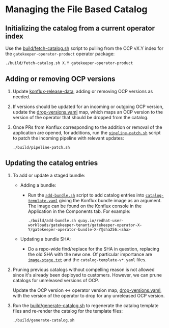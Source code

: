 # Managing the File Based Catalog

## Initializing the catalog from a current operator index

Use the [build/fetch-catalog.sh](../build/fetch-catalog.sh) script to pulling from the OCP vX.Y
index for the `gatekeeper-operator-product` operator package:

```bash
./build/fetch-catalog.sh X.Y gatekeeper-operator-product
```

## Adding or removing OCP versions

1. Update
   [konflux-release-data](https://gitlab.cee.redhat.com/releng/konflux-release-data/-/tree/main/tenants-config/cluster/stone-prd-rh01/tenants/gatekeeper-tenant),
   adding or removing OCP versions as needed.

2. If versions should be updated for an incoming or outgoing OCP version, update the
   [drop-versions.yaml](../drop-versions.yaml) map, which maps an OCP version to the version of the
   operator that should be dropped from the catalog.

3. Once PRs from Konflux corresponding to the addition or removal of the application are opened, for
   additions, run the [`pipeline-patch.sh`](../build/pipeline-patch.sh) script to patch the incoming
   pipeline with relevant updates:

   ```shell
   ./build/pipeline-patch.sh
   ```

## Updating the catalog entries

1. To add or update a staged bundle:

   - Adding a bundle:

     - Run the [`add-bundle.sh`](../build/add-bundle.sh) script to add catalog entries into
       [`catalog-template.yaml`](../catalog-template.yaml) giving the Konflux bundle image as an
       argument. The image can be found on the Konflux console in the Application in the Components
       tab. For example:

       ```shell
       ./build/add-bundle.sh quay.io/redhat-user-workloads/gatekeeper-tenant/gatekeeper-operator-X-Y/gatekeeper-operator-bundle-X-Y@sha256:<sha>
       ```

   - Updating a bundle SHA:

     - Do a repo-wide find/replace for the SHA in question, replacing the old SHA with the new one.
       Of particular importance are [`image-stage.txt`](../image-stage.txt) and the
       `catalog-template-v*.yaml` files.

2. Pruning previous catalogs without compelling reason is not allowed since it's already been
   deployed to customers. However, we can prune catalogs for unreleased versions of OCP.

   Update the OCP version <-> operator version map, [drop-versions.yaml](../drop-versions.yaml),
   with the version of the operator to drop for any unreleased OCP version.

3. Run the [build/generate-catalog.sh](../build/generate-template.sh) to regenerate the catalog
   template files and re-render the catalog for the template files:

   ```bash
   ./build/generate-catalog.sh
   ```
